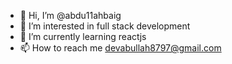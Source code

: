 - 👋 Hi, I’m @abdu11ahbaig
- 👀 I’m interested in full stack development
- 🌱 I’m currently learning reactjs
- 📫 How to reach me devabullah8797@gmail.com
<!---
abdu11ahbaig/abdu11ahbaig is a ✨ special ✨ repository because its `README.md` (this file) appears on your GitHub profile.
You can click the Preview link to take a look at your changes.
--->

